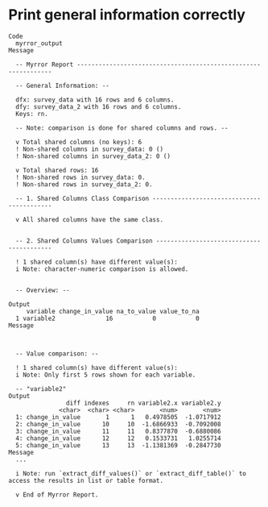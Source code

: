 # Print general information correctly

    Code
      myrror_output
    Message
      
      -- Myrror Report ---------------------------------------------------------------
      
      -- General Information: --
      
      dfx: survey_data with 16 rows and 6 columns.
      dfy: survey_data_2 with 16 rows and 6 columns.
      Keys: rn.
      
      -- Note: comparison is done for shared columns and rows. --
      
      v Total shared columns (no keys): 6
      ! Non-shared columns in survey_data: 0 ()
      ! Non-shared columns in survey_data_2: 0 ()
      
      v Total shared rows: 16
      ! Non-shared rows in survey_data: 0.
      ! Non-shared rows in survey_data_2: 0.
      
      -- 1. Shared Columns Class Comparison ------------------------------------------
      
      v All shared columns have the same class.
      
      
      -- 2. Shared Columns Values Comparison -----------------------------------------
      
      ! 1 shared column(s) have different value(s):
      i Note: character-numeric comparison is allowed.
      
      
      -- Overview: --
      
    Output
         variable change_in_value na_to_value value_to_na
      1 variable2              16           0           0
    Message
      
      
      
      -- Value comparison: --
      
      ! 1 shared column(s) have different value(s):
      i Note: Only first 5 rows shown for each variable.
      
      -- "variable2" 
    Output
                    diff indexes     rn variable2.x variable2.y
                  <char>  <char> <char>       <num>       <num>
      1: change_in_value       1      1   0.4978505  -1.0717912
      2: change_in_value      10     10  -1.6866933  -0.7092008
      3: change_in_value      11     11   0.8377870  -0.6880086
      4: change_in_value      12     12   0.1533731   1.0255714
      5: change_in_value      13     13  -1.1381369  -0.2847730
    Message
      ...
      
      i Note: run `extract_diff_values()` or `extract_diff_table()` to access the results in list or table format.
      
      v End of Myrror Report.


